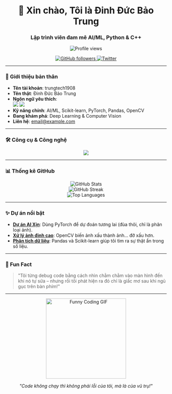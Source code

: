 <h1 align="center">👋 Xin chào, Tôi là Đinh Đức Bảo Trung</h1>
<h3 align="center">Lập trình viên đam mê AI/ML, Python & C++</h3>

<p align="center">
  <img src="https://komarev.com/ghpvc/?username=trungtech1908&label=Lượt%20ghé%20thăm&color=ff69b4&style=flat-square" alt="Profile views" />
</p>

<p align="center">
  <a href="https://github.com/trungtech1908">
    <img src="https://img.shields.io/github/followers/trungtech1908?label=Theo%20dõi&style=social&logo=github&color=purple" alt="GitHub followers" />
  </a>
  <a href="https://twitter.com/your_twitter">
    <img src="https://img.shields.io/twitter/follow/your_twitter?label=Twitter&style=social&logo=twitter&color=1DA1F2" alt="Twitter" />
  </a>
</p>

---

### 🌟 Giới thiệu bản thân
- **Tên tài khoản**: trungtech1908  
- **Tên thật**: Đinh Đức Bảo Trung  
- **Ngôn ngữ yêu thích**:  
  <img src="https://img.shields.io/badge/Python-FFD43B?style=flat-square&logo=python&logoColor=3776AB" /> 
  <img src="https://img.shields.io/badge/C++-00599C?style=flat-square&logo=c%2B%2B&logoColor=white" />  
- **Kỹ năng chính**: AI/ML, Scikit-learn, PyTorch, Pandas, OpenCV  
- **Đang khám phá**: Deep Learning & Computer Vision  
- **Liên hệ**: [email@example.com](mailto:email@example.com)  

---

### 🛠 Công cụ & Công nghệ
<p align="center">
  <img src="https://skillicons.dev/icons?i=python,cpp,pytorch,scikitlearn,pandas,opencv" />
</p>

---

### 📊 Thống kê GitHub
<p align="center">
  <img src="https://github-readme-stats.vercel.app/api?username=trungtech1908&show_icons=true&theme=gruvbox&hide_border=true&bg_color=0D1117" alt="GitHub Stats" />
  <br/>
  <img src="https://github-readme-streak-stats.herokuapp.com/?user=trungtech1908&theme=gruvbox&hide_border=true&background=0D1117" alt="GitHub Streak" />
  <br/>
  <img src="https://github-readme-stats.vercel.app/api/top-langs/?username=trungtech1908&layout=compact&theme=gruvbox&hide_border=true&bg_color=0D1117" alt="Top Languages" />
</p>

---

### ✨ Dự án nổi bật
- **[Dự án AI Xịn](link)**: Dùng PyTorch để dự đoán tương lai (đùa thôi, chỉ là phân loại ảnh).  
- **[Xử lý ảnh đỉnh cao](link)**: OpenCV biến ảnh xấu thành ảnh... đỡ xấu hơn.  
- **[Phân tích dữ liệu](link)**: Pandas và Scikit-learn giúp tôi tìm ra sự thật ẩn trong số liệu.  

---

### 💬 Fun Fact
> "Tôi từng debug code bằng cách nhìn chằm chằm vào màn hình đến khi nó tự sửa – nhưng rồi tôi phát hiện ra đó chỉ là giấc mơ sau khi ngủ gục trên bàn phím!"  

---

<p align="center">
  <img src="https://media.giphy.com/media/3o7TKz2b3wyk65gmnS/giphy.gif" width="250" alt="Funny Coding GIF" />
</p>

<p align="center">
  <i>"Code không chạy thì không phải lỗi của tôi, mà là của vũ trụ!"</i>
</p>
